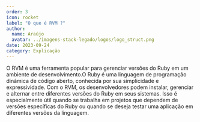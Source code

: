 ```yaml
---
order: 3
icon: rocket
label: "O que é RVM ?"
author:
  name: Araújo
  avatar: ../imagens-stack-legado/logos/logo_struct.png
date: 2023-09-24
category: Explicação
---
```


O RVM é uma ferramenta popular para gerenciar versões do Ruby em um ambiente de desenvolvimento.O Ruby é uma linguagem de programação dinâmica de código aberto, conhecida por sua simplicidade e expressividade. Com o RVM, os desenvolvedores podem instalar, gerenciar e alternar entre diferentes versões do Ruby em seus sistemas. Isso é especialmente útil quando se trabalha em projetos que dependem de versões específicas do Ruby ou quando se deseja testar uma aplicação em diferentes versões da linguagem.
